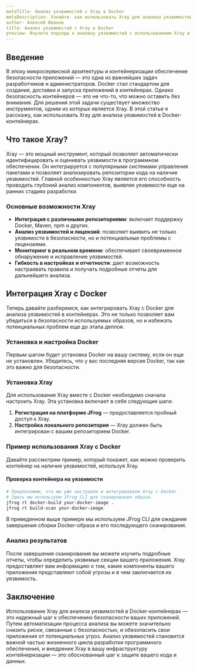 ```yaml
---
metaTitle- Анализ уязвимостей с Xray в Docker
metaDescription- Узнайте- как использовать Xray для анализа уязвимостей в Docker-контейнерах и обеспечить безопасность ваших приложений. Подробный гид с примерами кода
author- Алексей Иванов
title- Анализ уязвимостей с Xray в Docker
preview- Изучите подходы к анализу уязвимостей с использованием Xray в Docker. Мы рассмотрим основные принципы и предоставим примеры кода для обеспечения безопасности
---
```


## Введение

В эпоху микросервисной архитектуры и контейнеризации обеспечение безопасности приложений — это одна из важнейших задач разработчиков и администраторов. Docker стал стандартом для создания, доставки и запуска приложений в контейнерах. Однако безопасность контейнеров — это не что-то, что можно оставить без внимания. Для решения этой задачи существует множество инструментов, одним из которых является Xray. В этой статье я расскажу, как использовать Xray для анализа уязвимостей в Docker-контейнерах.

## Что такое Xray?

Xray — это мощный инструмент, который позволяет автоматически идентифицировать и оценивать уязвимости в программном обеспечении. Он интегрируется с популярными системами управления пакетами и позволяет анализировать репозитории кода на наличие уязвимостей. Главной особенностью Xray является его способность проводить глубокий анализ компонентов, выявляя уязвимости еще на ранних стадиях разработки.

### Основные возможности Xray

- **Интеграция с различными репозиториями**: включает поддержку Docker, Maven, npm и других.
- **Анализ уязвимостей и лицензий**: позволяет выявить не только уязвимости в безопасности, но и потенциальные проблемы с лицензиями.
- **Мониторинг в реальном времени**: обеспечивает своевременное обнаружение и исправление уязвимостей.
- **Гибкость в настройках и отчетности**: дает возможность настраивать правила и получать подробные отчеты для дальнейшего анализа.

## Интеграция Xray с Docker

Теперь давайте разберемся, как интегрировать Xray с Docker для анализа уязвимостей в контейнерах. Это не только позволяет вам убедиться в безопасности используемых образов, но и избежать потенциальных проблем еще до этапа деплоя.

### Установка и настройка Docker

Первым шагом будет установка Docker на вашу систему, если он еще не установлен. Убедитесь, что у вас последняя версия Docker, так как это важно для безопасности.

### Установка Xray

Для использования Xray вместе с Docker необходимо сначала настроить Xray. Эта установка включает в себя следующие шаги:

1. **Регистрация на платформе JFrog** — предоставляется пробный доступ к Xray.
2. **Настройка локального репозитория** — Xray должен быть интегрирован с вашим репозиторием Docker.

### Пример использования Xray с Docker

Давайте рассмотрим пример, который покажет, как можно проверить контейнер на наличие уязвимостей, используя Xray.

#### Проверка контейнера на уязвимости

```sh
# Предположим, что мы уже настроили и интегрировали Xray с Docker
# Здесь мы используем JFrog CLI для сканирования образа
jfrog rt docker-build your-docker-image .
jfrog rt build-scan your-docker-image
```

В приведенном выше примере мы используем JFrog CLI для ожидания завершения сборки Docker-образа и его последующего сканирования.

### Анализ результатов

После завершения сканирования вы можете изучить подробные отчеты, чтобы определить уязвимые секции вашего приложения. Xray предоставляет вам информацию о том, какие компоненты вашего приложения представляют собой угрозы и в чем заключается их уязвимость.

## Заключение

Использование Xray для анализа уязвимостей в Docker-контейнерах — это надежный шаг к обеспечению безопасности ваших приложений. Путем автоматизации процесса анализа вы можете значительно снизить риски, связанные с безопасностью, и обезопасить свои приложения от потенциальных угроз. Анализ уязвимостей становится важной частью жизненного цикла разработки программного обеспечения, и внедрение Xray в вашу инфраструктуру контейнеризации — это обоснованный шаг к защите вашего кода и данных.